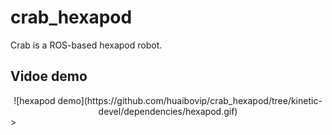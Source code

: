 # crab_hexapod
Crab is a ROS-based hexapod robot.

## Vidoe demo

<center>
	![hexapod demo](https://github.com/huaibovip/crab_hexapod/tree/kinetic-devel/dependencies/hexapod.gif)
</center>>